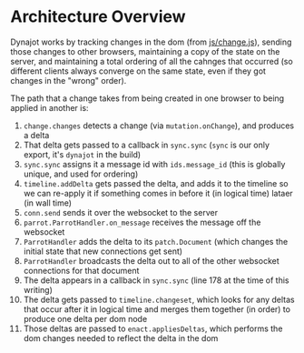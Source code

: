 Architecture Overview
=====

Dynajot works by tracking changes in the dom (from [js/change.js](js.change.js)), sending those changes to other browsers, maintaining a copy of the state on the server, and maintaining a total ordering of all the cahnges that occurred (so different clients always converge on the same state, even if they got changes in the "wrong" order).

The path that a change takes from being created in one browser to being applied in another is:

1. `change.changes` detects a change (via `mutation.onChange`), and produces a delta
2. That delta gets passed to a callback in `sync.sync` (`sync` is our only export, it's `dynajot` in the build)
3. `sync.sync` assigns it a message id with `ids.message_id` (this is globally unique, and used for ordering)
4. `timeline.addDelta` gets passed the delta, and adds it to the timeline so we can re-apply it if something comes in before it (in logical time) lataer (in wall time)
5. `conn.send` sends it over the websocket to the server
6. `parrot.ParrotHandler.on_message` receives the message off the websocket
7. `ParrotHandler` adds the delta to its `patch.Document` (which changes the initial state that new connections get sent)
8. `ParrotHandler` broadcasts the delta out to all of the other websocket connections for that document
9. The delta appears in a callback in `sync.sync` (line 178 at the time of this writing)
10. The delta gets passed to `timeline.changeset`, which looks for any deltas that occur after it in logical time and merges them together (in order) to produce one delta per dom node
11. Those deltas are passed to `enact.appliesDeltas`, which performs the dom changes needed to reflect the delta in the dom
